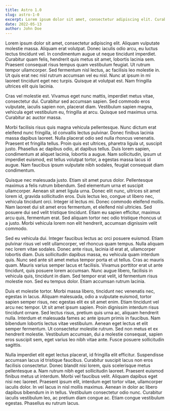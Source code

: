 ```yaml
---
title: Astro 1.0
slug: astro-1-0
excerpt: Lorem ipsum dolor sit amet, consectetur adipiscing elit. Curabitur porta nunc nunc, id pulvinar neque lacinia accumsan. Quisque dapibus eget magna sed dapibus. Praesent sodales lobortis enim, vel finibus justo elementum non. Morbi luctus, sem sed blandit elementum, tortor ipsum tincidunt risus, non rutrum mi turpis sit amet nisl. Curabitur vitae tincidunt sapien, vel porttitor ex. Ut at velit dui. In metus lorem, placerat sit amet posuere sed, volutpat eu risus.
date: 2022-05-13
author: John Doe
---
```


Lorem ipsum dolor sit amet, consectetur adipiscing elit. Aliquam vulputate molestie massa. Aliquam erat volutpat. Donec iaculis odio arcu, eu luctus lectus tincidunt vel. In condimentum augue ut neque tincidunt imperdiet. Curabitur quam felis, hendrerit quis metus sit amet, lobortis lacinia sem. Praesent consequat risus tempus quam vestibulum feugiat. Ut rutrum tempor ullamcorper. Sed fermentum nisl lectus, ac facilisis leo molestie in. Ut quis erat nec nisl rutrum accumsan vel eu nisl. Nunc at ipsum in mi laoreet tincidunt eget nec turpis. Quisque at volutpat est. Nam fringilla ultrices elit quis lacinia.

Cras vel molestie est. Vivamus eget nunc mattis, imperdiet metus vitae, consectetur dui. Curabitur sed accumsan sapien. Sed commodo eros vulputate, iaculis sapien non, placerat diam. Vestibulum sapien magna, vehicula eget vestibulum eu, fringilla at arcu. Quisque sed maximus urna. Curabitur ac auctor massa.

Morbi facilisis risus quis magna vehicula pellentesque. Nunc dictum erat eleifend nunc fringilla, id convallis lectus pulvinar. Donec finibus lacinia massa dapibus laoreet. Nulla placerat odio sed nulla rhoncus venenatis. Praesent et fringilla tellus. Proin quis est ultrices, pharetra ligula ut, suscipit justo. Phasellus ac dapibus odio, at dapibus tellus. Duis lorem sapien, condimentum at aliquet lacinia, lobortis a augue. Nam sollicitudin, ipsum ut imperdiet euismod, est tellus volutpat tortor, a egestas massa lacus id augue. Nam faucibus ipsum vulputate nibh sodales, feugiat consequat diam condimentum.

Quisque nec malesuada justo. Etiam sit amet purus dolor. Pellentesque maximus a felis rutrum bibendum. Sed elementum urna et suscipit ullamcorper. Aenean sit amet ligula urna. Donec elit nunc, ultrices sit amet lorem id, gravida sollicitudin eros. Duis lectus leo, congue ut libero nec, vehicula tincidunt orci. Integer id lectus mi. Donec commodo eleifend mollis. Nam laoreet dui sit amet eros fermentum, et eleifend nisl ultricies. Sed posuere dui sed velit tristique tincidunt. Etiam eu sapien efficitur, maximus arcu quis, fermentum erat. Sed aliquam tortor nec odio tristique rhoncus ut a justo. Morbi vehicula lorem non elit hendrerit, accumsan dignissim velit commodo.

Sed eu vehicula dui. Integer faucibus lectus ac orci posuere euismod. Etiam pulvinar risus vel velit ullamcorper, vel rhoncus quam tempus. Nulla aliquam nec lorem vitae sodales. Donec ante risus, lacinia id erat at, ullamcorper lobortis diam. Duis sollicitudin dapibus massa, eu vehicula quam interdum quis. Nunc sed ante sit amet metus tempor porta et ut tellus. Cras ac mauris quam. Mauris varius semper lacus et facilisis. Vivamus porttitor erat ut ante tincidunt, quis posuere lorem accumsan. Nunc augue libero, facilisis in vehicula quis, tincidunt in diam. Sed tempor erat velit, id fermentum risus molestie non. Sed eu tempus dolor. Etiam accumsan rutrum lacinia.

Duis et molestie tortor. Morbi massa libero, tincidunt nec venenatis nec, egestas in lacus. Aliquam malesuada, odio a vulputate euismod, tortor sapien semper risus, nec egestas elit ex sit amet enim. Etiam tincidunt vel arcu nec tempor. Ut sit amet ipsum sapien. Proin dignissim interdum risus tincidunt ornare. Sed lectus risus, pretium quis urna ac, aliquam hendrerit nulla. Interdum et malesuada fames ac ante ipsum primis in faucibus. Nam bibendum lobortis lectus vitae vestibulum. Aenean eget lectus et elit semper fermentum. Ut consectetur molestie rutrum. Sed non metus et ex hendrerit molestie. Vestibulum accumsan, dui a molestie consequat, sapien eros suscipit sem, eget varius leo nibh vitae ante. Fusce posuere sollicitudin sagittis.

Nulla imperdiet elit eget lectus placerat, id fringilla elit efficitur. Suspendisse accumsan lacus id tristique faucibus. Curabitur suscipit lacus non eros facilisis consectetur. Donec blandit nisi lorem, quis scelerisque metus pellentesque a. Nam rutrum nibh eget sollicitudin laoreet. Praesent euismod finibus metus ut interdum. Morbi vel faucibus velit. Aliquam dapibus eget nisi nec laoreet. Praesent ipsum elit, interdum eget tortor vitae, ullamcorper iaculis dolor. In vel lacus in nisl mollis maximus. Aenean in dolor ac libero dapibus bibendum in in tellus. Vestibulum consectetur odio nunc. Curabitur iaculis vestibulum leo, ac pretium diam congue ac. Etiam congue vestibulum egestas. Phasellus eu rutrum lacus.

